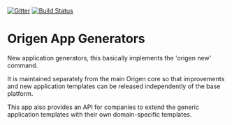 [![Gitter](https://badges.gitter.im/Join%20Chat.svg)](https://gitter.im/Origen-SDK/users?utm_source=badge&utm_medium=badge&utm_campaign=pr-badge&utm_content=badge)
[![Build Status](https://travis-ci.org/Origen-SDK/origen_app_generators.svg)](https://travis-ci.org/Origen-SDK/origen_app_generators)

# Origen App Generators

New application generators, this basically implements the 'origen new' command.

It is maintained separately from the main Origen core so that improvements and new
application templates can be released independently of the base platform.

This app also provides an API for companies to extend the generic application
templates with their own domain-specific templates.
